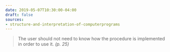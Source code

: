 ```yaml
---
date: 2019-05-07T10:30:00-04:00
draft: false
sources:
- structure-and-interpretation-of-computerprograms
---
```


> The user should not need to know how the procedure is implemented in order to use it. <cite>(p. 25)</cite>
